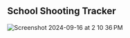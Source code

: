 ## School Shooting Tracker 
![Screenshot 2024-09-16 at 2 10 36 PM](https://github.com/user-attachments/assets/2468db80-9f32-4c61-b5b5-75e9a5525b91)
